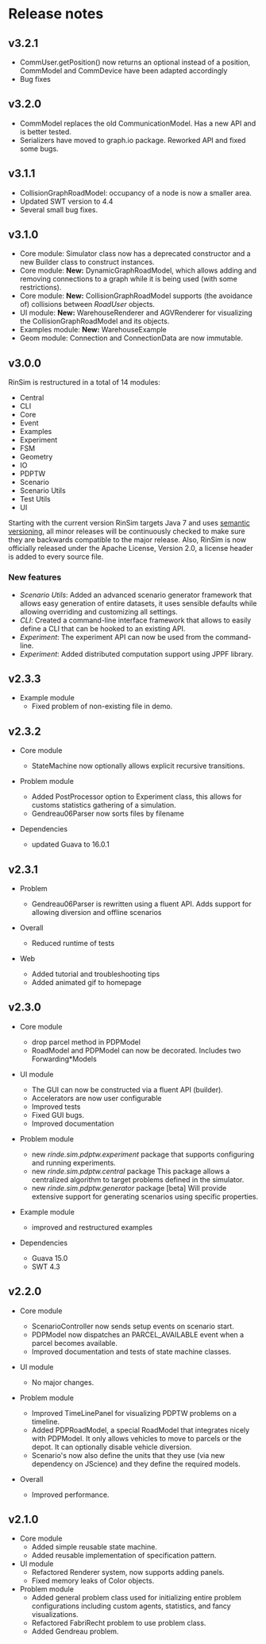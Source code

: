 # Release notes

## v3.2.1
 * CommUser.getPosition() now returns an optional instead of a position, CommModel and CommDevice have been adapted accordingly
 * Bug fixes

## v3.2.0
 * CommModel replaces the old CommunicationModel. Has a new API and is better tested.
 * Serializers have moved to graph.io package. Reworked API and fixed some bugs.

## v3.1.1
 * CollisionGraphRoadModel: occupancy of a node is now a smaller area.
 * Updated SWT version to 4.4
 * Several small bug fixes.

## v3.1.0
 * Core module: Simulator class now has a deprecated constructor and a new Builder class to construct instances.
 * Core module: __New:__ DynamicGraphRoadModel, which allows adding and removing connections to a graph while it is being used (with some restrictions).
 * Core module: __New:__ CollisionGraphRoadModel supports (the avoidance of) collisions between _RoadUser_ objects.
 * UI module: __New:__ WarehouseRenderer and AGVRenderer for visualizing the CollisionGraphRoadModel and its objects.
 * Examples module: __New:__ WarehouseExample
 * Geom module: Connection and ConnectionData are now immutable.

## v3.0.0
RinSim is restructured in a total of 14 modules:
 * Central
 * CLI
 * Core 
 * Event
 * Examples
 * Experiment
 * FSM
 * Geometry
 * IO
 * PDPTW
 * Scenario
 * Scenario Utils
 * Test Utils
 * UI

Starting with the current version RinSim targets Java 7 and uses [semantic versioning](http://semver.org), all minor releases will be continuously checked to make sure they are backwards compatible to the major release. Also, RinSim is now officially released under the Apache License, Version 2.0, a license header is added to every source file.

### New features
 - _Scenario Utils_: Added an advanced scenario generator framework that allows easy generation of entire datasets, it uses sensible defaults while allowing overriding and customizing all settings.
 - _CLI_: Created a command-line interface framework that allows to easily define a CLI that can be hooked to an existing API.
 - _Experiment_: The experiment API can now be used from the command-line.
 - _Experiment_: Added distributed computation support using JPPF library.

## v2.3.3
* Example module
	* Fixed problem of non-existing file in demo.

## v2.3.2
* Core module
	* StateMachine now optionally allows explicit recursive transitions.

* Problem module
	* Added PostProcessor option to Experiment class, this allows for customs statistics gathering of a simulation.
	* Gendreau06Parser now sorts files by filename

* Dependencies
	* updated Guava to 16.0.1

## v2.3.1

* Problem 
	* Gendreau06Parser is rewritten using a fluent API. Adds support for allowing diversion and offline scenarios

* Overall
	* Reduced runtime of tests

* Web
	* Added tutorial and troubleshooting tips
	* Added animated gif to homepage

## v2.3.0

* Core module
	* drop parcel method in PDPModel
	* RoadModel and PDPModel can now be decorated. Includes two Forwarding*Models

* UI module
	* The GUI can now be constructed via a fluent API (builder).
	* Accelerators are now user configurable
	* Improved tests
	* Fixed GUI bugs.
	* Improved documentation

* Problem module
	* new _rinde.sim.pdptw.experiment_ package that supports configuring and running experiments.
	* new _rinde.sim.pdptw.central_ package This package allows a centralized algorithm to target problems defined in the simulator.
	* new _rinde.sim.pdptw.generator_ package [beta] Will provide extensive support for generating scenarios using specific properties.

* Example module
	* improved and restructured examples

* Dependencies
	* Guava 15.0
	* SWT 4.3

## v2.2.0

* Core module
	* ScenarioController now sends setup events on scenario start.
	* PDPModel now dispatches an PARCEL_AVAILABLE event when a parcel becomes available.
	* Improved documentation and tests of state machine classes.
	
* UI module
	* No major changes.

* Problem module
	* Improved TimeLinePanel for visualizing PDPTW problems on a timeline.
	* Added PDPRoadModel, a special RoadModel that integrates nicely with PDPModel. It only allows vehicles to move to parcels or the depot. It can optionally disable vehicle diversion.
	* Scenario's now also define the units that they use (via new dependency on JScience) and they define the required models.
	
* Overall
	* Improved performance.

## v2.1.0 

* Core module
	* Added simple reusable state machine.
	* Added reusable implementation of specification pattern.
* UI module
	* Refactored Renderer system, now supports adding panels.
	* Fixed memory leaks of Color objects.
* Problem module
	* Added general problem class used for initializing entire problem configurations including custom agents, statistics, and fancy visualizations.
	* Refactored FabriRecht problem to use problem class.
	* Added Gendreau problem.